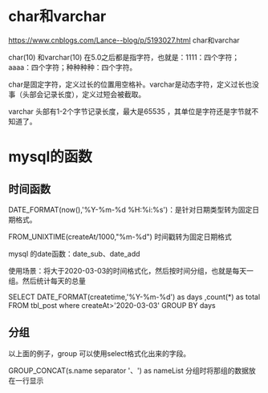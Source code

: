 # char和varchar

https://www.cnblogs.com/Lance--blog/p/5193027.html   char和varchar

char(10) 和varchar(10) 在5.0之后都是指字符，也就是：1111：四个字符；aaaa：四个字符；种种种种：四个字符。

char是固定字符，定义过长的位置用空格补。varchar是动态字符，定义过长也没事（头部会记录长度），定义过短会被截取。

varchar 头部有1-2个字节记录长度，最大是65535 ，其单位是字符还是字节就不知道了。

# mysql的函数

## 时间函数

DATE_FORMAT(now(),'%Y-%m-%d %H:%i:%s')：是针对日期类型转为固定日期格式。

FROM_UNIXTIME(createAt/1000,"%m-%d")   时间戳转为固定日期格式

mysql 的date函数：date_sub、date_add

使用场景：将大于2020-03-03的时间格式化，然后按时间分组，也就是每天一组。然后统计每天的总量

SELECT DATE_FORMAT(createtime,'%Y-%m-%d') as days ,count(*) as total FROM tbl_post where createAt>'2020-03-03' GROUP BY days

## 分组

以上面的例子，group 可以使用select格式化出来的字段。

GROUP_CONCAT(s.name separator '、') as nameList   分组时将那组的数据放在一行显示

